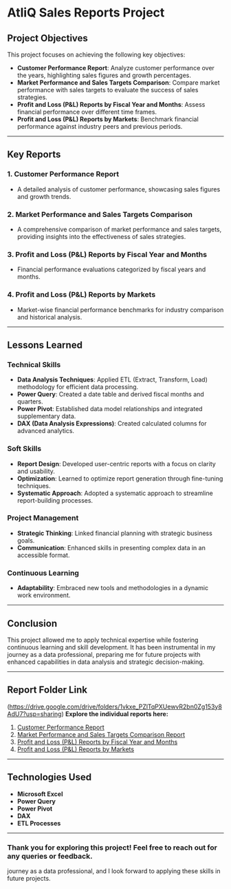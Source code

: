 # AtliQ Sales Reports Project

## Project Objectives
This project focuses on achieving the following key objectives:
- **Customer Performance Report**: Analyze customer performance over the years, highlighting sales figures and growth percentages.
- **Market Performance and Sales Targets Comparison**: Compare market performance with sales targets to evaluate the success of sales strategies.
- **Profit and Loss (P&L) Reports by Fiscal Year and Months**: Assess financial performance over different time frames.
- **Profit and Loss (P&L) Reports by Markets**: Benchmark financial performance against industry peers and previous periods.

---

## Key Reports
### 1. **Customer Performance Report**
- A detailed analysis of customer performance, showcasing sales figures and growth trends.

### 2. **Market Performance and Sales Targets Comparison**
- A comprehensive comparison of market performance and sales targets, providing insights into the effectiveness of sales strategies.

### 3. **Profit and Loss (P&L) Reports by Fiscal Year and Months**
- Financial performance evaluations categorized by fiscal years and months.

### 4. **Profit and Loss (P&L) Reports by Markets**
- Market-wise financial performance benchmarks for industry comparison and historical analysis.

---

## Lessons Learned

### **Technical Skills**
- **Data Analysis Techniques**: Applied ETL (Extract, Transform, Load) methodology for efficient data processing.
- **Power Query**: Created a date table and derived fiscal months and quarters.
- **Power Pivot**: Established data model relationships and integrated supplementary data.
- **DAX (Data Analysis Expressions)**: Created calculated columns for advanced analytics.

### **Soft Skills**
- **Report Design**: Developed user-centric reports with a focus on clarity and usability.
- **Optimization**: Learned to optimize report generation through fine-tuning techniques.
- **Systematic Approach**: Adopted a systematic approach to streamline report-building processes.

### **Project Management**
- **Strategic Thinking**: Linked financial planning with strategic business goals.
- **Communication**: Enhanced skills in presenting complex data in an accessible format.

### **Continuous Learning**
- **Adaptability**: Embraced new tools and methodologies in a dynamic work environment.

---

## Conclusion
This project allowed me to apply technical expertise while fostering continuous learning and skill development. It has been instrumental in my journey as a data professional, preparing me for future projects with enhanced capabilities in data analysis and strategic decision-making.

---

## Report Folder Link
(https://drive.google.com/drive/folders/1vkxe_PZlTqPXUewvR2bn0Zg153y8AdU7?usp=sharing)
**Explore the individual reports here:**
1. [Customer Performance Report](https://drive.google.com/file/d/1N_GqI0yIhl4ntDwCwq5MPgBXToU9FYNu/view?usp=sharing)
2. [Market Performance and Sales Targets Comparison Report](https://drive.google.com/file/d/1Aonez1YYBECjo3CPh8cNbUKodGxFUP3B/view?usp=sharing)
3. [Profit and Loss (P&L) Reports by Fiscal Year and Months]()
4. [Profit and Loss (P&L) Reports by Markets]()

---

## Technologies Used
- **Microsoft Excel**
- **Power Query**
- **Power Pivot**
- **DAX**
- **ETL Processes**

---

### Thank you for exploring this project! Feel free to reach out for any queries or feedback.
journey as a data professional, and I look forward to applying these skills in future projects.
